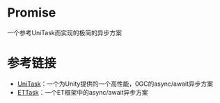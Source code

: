 # Promise
一个参考UniTask而实现的极简的异步方案
# 参考链接
- [UniTask](https://github.com/Cysharp/UniTask)：一个为Unity提供的一个高性能，0GC的async/await异步方案
- [ETTask](https://github.com/egametang/ET)：一个ET框架中的async/await异步方案

